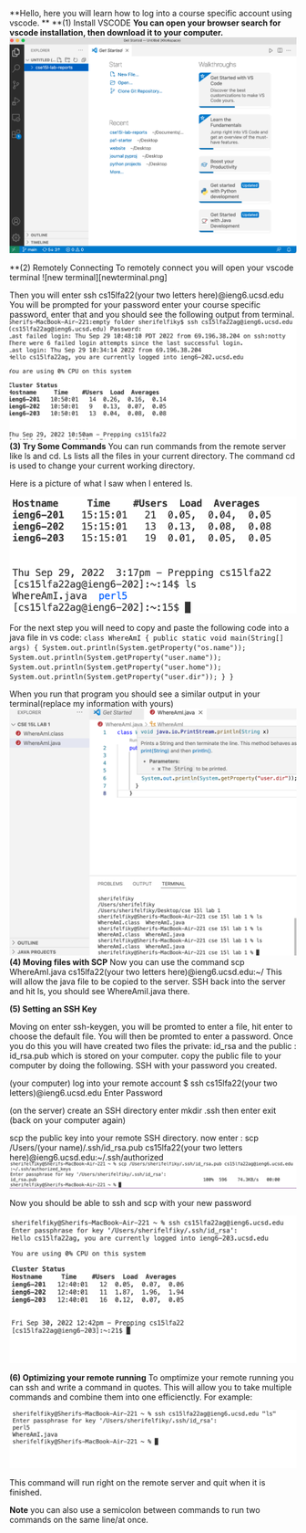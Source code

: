 **Hello, here you will learn how to log into a course specific account using vscode. **
**(1) Install VSCODE
**You can open your browser search for vscode installation, then download it to your computer.**
![image 1](1.png)

**(2) Remotely Connecting
To remotely connect you will open your vscode terminal
![new terminal][newterminal.png]

Then you will enter ssh cs15lfa22(your two letters here)@ieng6.ucsd.edu
You will be prompted for your password enter your course specific password, enter that and you should see the following output from terminal.
![image 2](2.png)
**(3) Try Some Commands**
You can run commands from the remote server like ls and cd. Ls lists all the files in your current directory. The command cd is used to change your current working directory.

Here is a picture of what I saw when I entered ls.

![image 4](4.png)

For the next step you will need to copy and paste the following code into a java file in vs code:
`
class WhereAmI {
  public static void main(String[] args) {
    System.out.println(System.getProperty("os.name"));
    System.out.println(System.getProperty("user.name"));
    System.out.println(System.getProperty("user.home"));
    System.out.println(System.getProperty("user.dir"));
  }
}
`


When you run that program you should see a similar output in your terminal(replace my information with yours)
![image 3](3.png)
**(4) Moving files with SCP**
Now you can use the command scp WhereAmI.java cs15lfa22(your two letters here)@ieng6.ucsd.edu:~/
This will allow the java file to be copied to the server.
SSH back into the server and hit ls, you should see WhereAmiI.java there.

**(5) Setting an SSH Key**

Moving on enter ssh-keygen, you will be promted to enter a file, hit enter to choose the default file. You will then be promted to enter a password.
Once you do this you will have created two files the private: id_rsa and the public : id_rsa.pub which is stored on your computer.
copy the public file to your computer by doing the following. SSH with your password you created.

(your computer) log into your remote account
$ ssh cs15lfa22(your two letters)@ieng6.ucsd.edu
Enter Password

(on the server) create an SSH directory
enter mkdir .ssh
then enter exit 
(back on your computer again)

scp the public key into your remote SSH directory.
now enter : scp /Users/(your name)/.ssh/id_rsa.pub cs15lfa22(your two letters here)@ieng6.ucsd.edu:~/.ssh/authorized
![image 7](7.png)

Now you should be able to ssh and scp with your new password
  
![image 6](6.png)

**(6) Optimizing your remote running**
To omptimize your remote running you can ssh and write a command in quotes. This will allow you to take multiple commands and combine them into one efficienctly. For example:
  
![image 8](8.png)
  
This command will run right on the remote server and quit when it is finished.


**Note** you can also use a semicolon between commands to run two commands on the same line/at once.



   



